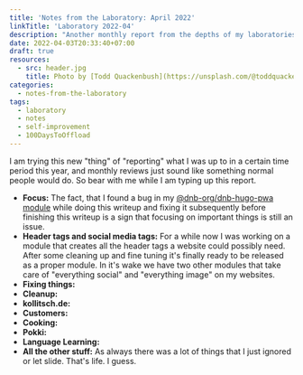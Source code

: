 ```yaml
---
title: 'Notes from the Laboratory: April 2022'
linkTitle: 'Laboratory 2022-04'
description: "Another monthly report from the depths of my laboratories - the month of April"
date: 2022-04-03T20:33:40+07:00
draft: true
resources:
  - src: header.jpg
    title: Photo by [Todd Quackenbush](https://unsplash.com/@toddquackenbush) via [Unsplash](https://unsplash.com/)
categories:
  - notes-from-the-laboratory
tags:
  - laboratory
  - notes
  - self-improvement
  - 100DaysToOffload
---
```


I am trying this new "thing" of "reporting" what I was up to in a certain time period this year, and monthly reviews just sound like something normal people would do. So bear with me while I am typing up this report.

- **Focus:** The fact, that I found a bug in my [@dnb-org/dnb-hugo-pwa module](https://github.com/dnb-org/dnb-hugo-pwa) while doing this writeup and fixing it subsequently before finishing this writeup is a sign that focusing on important things is still an issue.
- **Header tags and social media tags:** For a while now I was working on a module that creates all the header tags a website could possibly need. After some cleaning up and fine tuning it's finally ready to be released as a proper module. In it's wake we have two other modules that take care of "everything social" and "everything image" on my websites.
- **Fixing things:**
- **Cleanup:**
- **kollitsch.de:**
- **Customers:**
- **Cooking:**
- **Pokki:**
- **Language Learning:**
- **All the other stuff:** As always there was a lot of things that I just ignored or let slide. That's life. I guess.
